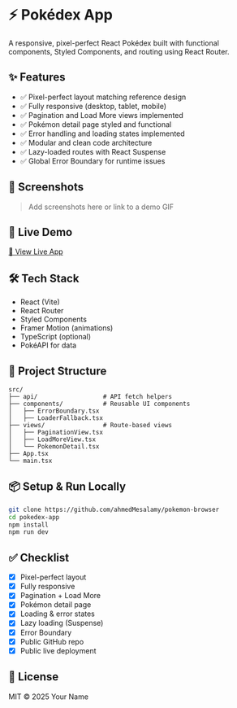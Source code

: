 # ⚡ Pokédex App

A responsive, pixel-perfect React Pokédex built with functional components, Styled Components, and routing using React Router.

## ✨ Features

- ✅ Pixel-perfect layout matching reference design
- ✅ Fully responsive (desktop, tablet, mobile)
- ✅ Pagination and Load More views implemented
- ✅ Pokémon detail page styled and functional
- ✅ Error handling and loading states implemented
- ✅ Modular and clean code architecture
- ✅ Lazy-loaded routes with React Suspense
- ✅ Global Error Boundary for runtime issues

## 📸 Screenshots

> Add screenshots here or link to a demo GIF

## 🚀 Live Demo

[🔗 View Live App](https://pokemon-browser-ee7p.vercel.app/pagination)

## 🛠 Tech Stack

- React (Vite)
- React Router
- Styled Components
- Framer Motion (animations)
- TypeScript (optional)
- PokéAPI for data

## 📂 Project Structure

```
src/
├── api/                  # API fetch helpers
├── components/           # Reusable UI components
│   ├── ErrorBoundary.tsx
│   ├── LoaderFallback.tsx
├── views/                # Route-based views
│   ├── PaginationView.tsx
│   ├── LoadMoreView.tsx
│   └── PokemonDetail.tsx
├── App.tsx
└── main.tsx
```

## 📦 Setup & Run Locally

```bash
git clone https://github.com/ahmedMesalamy/pokemon-browser
cd pokedex-app
npm install
npm run dev
```

## ✅ Checklist

- [x] Pixel-perfect layout
- [x] Fully responsive
- [x] Pagination + Load More
- [x] Pokémon detail page
- [x] Loading & error states
- [x] Lazy loading (Suspense)
- [x] Error Boundary
- [x] Public GitHub repo
- [x] Public live deployment

## 📜 License

MIT © 2025 Your Name

